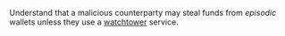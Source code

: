 Understand that a malicious counterparty may steal funds from _episodic_ wallets unless they use a [watchtower](https://docs.decred.org/lightning-network/watchtowers/) service.
